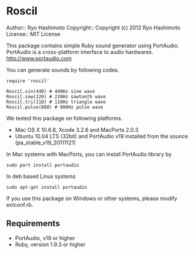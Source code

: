 # Roscil

Author:: Ryo Hashimoto
Copyright:: Copyright (c) 2012 Ryo Hashimoto
License:: MIT License

This package contains simple Ruby sound generator using PortAudio.
PortAudio is a cross-platform interface to audio hardwares.
http://www.portaudio.com

You can generate sounds by following codes.

    require 'roscil'
    
    Roscil.sin(440) # 440Hz sine wave
    Roscil.saw(220) # 220Hz sawtooth wave
    Roscil.tri(110) # 110Hz triangle wave
    Roscil.pulse(880) # 880Hz pulse wave

We tested this package on following platforms.

* Mac OS X 10.6.8, Xcode 3.2.6 and MacPorts 2.0.3
* Ubuntu 10.04 LTS (32bit) and PortAudio v19 installed from the sounce (pa_stable_v19_20111121)

In Mac systems with MacPorts, you can install PortAudio library by

    sudo port install portaudio

In deb based Linux systems

    sudo apt-get install portaudio

If you use this package on Windows or other systems, please modify extconf.rb.

## Requirements

* PortAudio, v19 or higher
* Ruby, version 1.9.3 or higher

